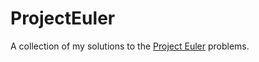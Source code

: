 # ProjectEuler
A collection of my solutions to the [Project Euler](https://projecteuler.net/about) problems.
